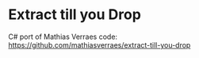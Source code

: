 Extract till you Drop
================

C# port of Mathias Verraes code: https://github.com/mathiasverraes/extract-till-you-drop 
